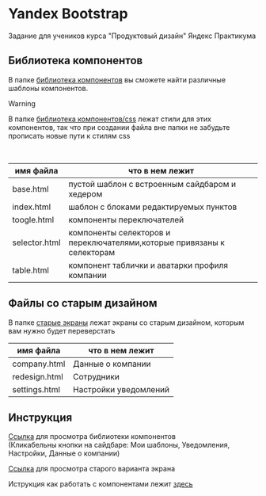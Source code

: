 # Yandex Bootstrap
Задание для учеников курса "Продуктовый дизайн" Яндекс Практикума
## Библиотека компонентов

В папке [библиотека компонентов](/%D0%B1%D0%B8%D0%B1%D0%BB%D0%B8%D0%BE%D1%82%D0%B5%D0%BA%D0%B0%20%D0%BA%D0%BE%D0%BC%D0%BF%D0%BE%D0%BD%D0%B5%D0%BD%D1%82%D0%BE%D0%B2/) вы сможете найти различные шаблоны компонентов.

> [!WARNING]
> В папке [библиотека компонентов/css](/%D0%B1%D0%B8%D0%B1%D0%BB%D0%B8%D0%BE%D1%82%D0%B5%D0%BA%D0%B0%20%D0%BA%D0%BE%D0%BC%D0%BF%D0%BE%D0%BD%D0%B5%D0%BD%D1%82%D0%BE%D0%B2/css/) лежат стили для этих компонентов, так что при создании файла вне папки не забудьте прописать
> новые пути к стилям css

<br>


|имя файла       |что в нем лежит  |
|----------------|---------|
|base.html       | пустой шаблон с встроенным сайдбаром и хедером |
|index.html      | шаблон с блоками редактируемых пунктов|
|toogle.html     | компоненты переключателей|
|selector.html   | компоненты селекторов и переключателями,которые привязаны к селекторам |
|table.html      | компонент таблички и аватарки профиля компании|

## Файлы со старым дизайном

В папке [старые экраны](/%D1%81%D1%82%D0%B0%D1%80%D1%8B%D0%B5%20%D1%8D%D0%BA%D1%80%D0%B0%D0%BD%D1%8B/) лежат экраны со старым дизайном, которым вам нужно будет переверстать


|имя файла          |что в нем лежит  |
|-------------------|---------|
|company.html       |Данные о компании |
|redesign.html      |Сотрудники|
|settings.html      |Настройки уведомлений|


## Инструкция

[Ссылка](https://mechnuna.github.io/YandexBootstrap/%D0%B1%D0%B8%D0%B1%D0%BB%D0%B8%D0%BE%D1%82%D0%B5%D0%BA%D0%B0%20%D0%BA%D0%BE%D0%BC%D0%BF%D0%BE%D0%BD%D0%B5%D0%BD%D1%82%D0%BE%D0%B2/index.html) для просмотра библиотеки компонентов
<br>
(Кликабельны кнопки на сайдбаре: Мои шаблоны, Уведомления, Настройки, Данные о компании)

[Ссылка](https://mechnuna.github.io/YandexBootstrap/%D1%81%D1%82%D0%B0%D1%80%D1%8B%D0%B5%20%D1%8D%D0%BA%D1%80%D0%B0%D0%BD%D1%8B/company.html) для просмотра старого варианта экрана

Иструкция как работать с компонентами лежит [здесь](https://mechnuna.github.io/YandexBootstrap/Readmii.html)
